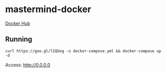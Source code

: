 # mastermind-docker

[Docker Hub](https://hub.docker.com/r/pugstunt/)

## Running

```
curl https://goo.gl/lIQUxg -o docker-compose.yml && docker-compose up -d

```

Access: http://0.0.0.0
